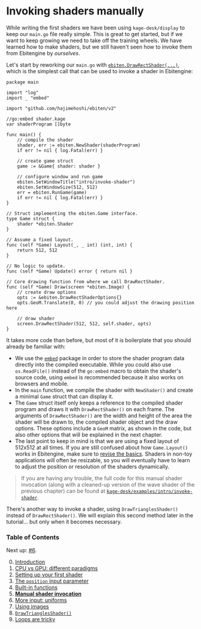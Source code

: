 # Invoking shaders manually

While writing the first shaders we have been using `kage-desk/display` to keep our `main.go` file really simple. This is great to get started, but if we want to keep growing we need to take off the training wheels. We have learned how to make shaders, but we still haven't seen how to invoke them from Ebitengine by *ourselves*.

Let's start by reworking our `main.go` with [`ebiten.DrawRectShader(...)`](https://pkg.go.dev/github.com/hajimehoshi/ebiten/v2#Image.DrawRectShader), which is the simplest call that can be used to invoke a shader in Ebitengine:
```Golang
package main

import "log"
import _ "embed"

import "github.com/hajimehoshi/ebiten/v2"

//go:embed shader.kage
var shaderProgram []byte

func main() {
	// compile the shader
	shader, err := ebiten.NewShader(shaderProgram)
	if err != nil { log.Fatal(err) }

	// create game struct
	game := &Game{ shader: shader }

	// configure window and run game
	ebiten.SetWindowTitle("intro/invoke-shader")
	ebiten.SetWindowSize(512, 512)
	err = ebiten.RunGame(game)
	if err != nil { log.Fatal(err) }
}

// Struct implementing the ebiten.Game interface.
type Game struct {
	shader *ebiten.Shader
}

// Assume a fixed layout.
func (self *Game) Layout(_, _ int) (int, int) {
	return 512, 512
}

// No logic to update.
func (self *Game) Update() error { return nil }

// Core drawing function from where we call DrawRectShader.
func (self *Game) Draw(screen *ebiten.Image) {
	// create draw options
	opts := &ebiten.DrawRectShaderOptions{}
	opts.GeoM.Translate(0, 0) // you could adjust the drawing position here
	
	// draw shader
	screen.DrawRectShader(512, 512, self.shader, opts)
}
```

It takes more code than before, but most of it is boilerplate that you should already be familiar with:
- We use the [`embed`](https://pkg.go.dev/embed) package in order to store the shader program data directly into the compiled executable. While you could also use `os.ReadFile()` instead of the `go:embed` macro to obtain the shader's source code, using `embed` is recommended because it also works on browsers and mobile.
- In the `main` function, we compile the shader with `NewShader()` and create a minimal `Game` struct that can display it.
- The `Game` struct itself only keeps a reference to the compiled shader program and draws it with `DrawRectShader()` on each frame. The arguments of `DrawRectShader()` are the width and height of the area the shader will be drawn to, the compiled shader object and the draw options. These options include a `GeoM` matrix, as shown in the code, but also other options that will be explained in the next chapter.
- The last point to keep in mind is that we are using a fixed layout of 512x512 at all times. If you are still confused about how `Game.Layout()` works in Ebitengine, make sure to [revise the basics](https://github.com/tinne26/kage-desk/blob/main/docs/tutorials/ebitengine_game.md). Shaders in non-toy applications will often be resizable, so you will eventually have to learn to adjust the position or resolution of the shaders dynamically.

> If you are having any trouble, the full code for this manual shader invocation (along with a cleaned-up version of the wave shader of the previous chapter) can be found at [`kage-desk/examples/intro/invoke-shader`](https://github.com/tinne26/kage-desk/blob/main/examples/intro/invoke-shader).

There's another way to invoke a shader, using `DrawTrianglesShader()` instead of `DrawRectShader()`. We will explain this second method later in the tutorial... but only when it becomes necessary.


### Table of Contents
Next up: [#6](https://github.com/tinne26/kage-desk/blob/main/docs/tutorials/intro/06_uniforms.md).

0. [Introduction](https://github.com/tinne26/kage-desk/blob/main/docs/tutorials/intro/00_introduction.md)
1. [CPU vs GPU: different paradigms](https://github.com/tinne26/kage-desk/blob/main/docs/tutorials/intro/01_cpu_vs_gpu.md)
2. [Setting up your first shader](https://github.com/tinne26/kage-desk/blob/main/docs/tutorials/intro/02_shader_setup.md)
3. [The `position` input parameter](https://github.com/tinne26/kage-desk/blob/main/docs/tutorials/intro/03_position_input.md)
4. [Built-in functions](https://github.com/tinne26/kage-desk/blob/main/docs/tutorials/intro/04_built_in_functions.md)
5. [**Manual shader invocation**](https://github.com/tinne26/kage-desk/blob/main/docs/tutorials/intro/05_invoke_shader.md)
6. [More input: uniforms](https://github.com/tinne26/kage-desk/blob/main/docs/tutorials/intro/06_uniforms.md)
7. [Using images](https://github.com/tinne26/kage-desk/blob/main/docs/tutorials/intro/07_images.md)
8. [`DrawTrianglesShader()`](https://github.com/tinne26/kage-desk/blob/main/docs/tutorials/intro/08_triangles.md)
9. [Loops are tricky](https://github.com/tinne26/kage-desk/blob/main/docs/tutorials/intro/09_loops.md)
